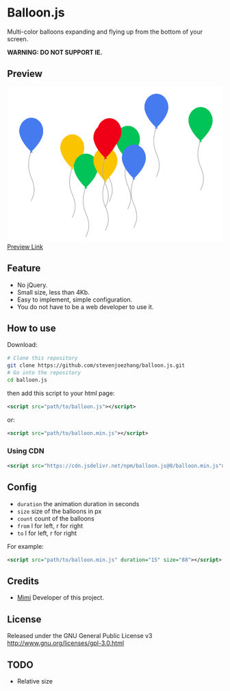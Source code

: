 # Balloon.js

Multi-color balloons expanding and flying up from the bottom of your screen.

**WARNING: DO NOT SUPPORT IE.**

## Preview

![Preview](sample.png)
[Preview Link](https://mi.js.org/balloon.js/sample.html)

## Feature

- No jQuery.
- Small size, less than 4Kb.
- Easy to implement, simple configuration.
- You do not have to be a web developer to use it.

## How to use

Download:
```bash
# Clone this repository
git clone https://github.com/stevenjoezhang/balloon.js.git
# Go into the repository
cd balloon.js
```
then add this script to your html page:
```xml
<script src="path/to/balloon.js"></script>
```
or:
```xml
<script src="path/to/balloon.min.js"></script>
```

### Using CDN

```xml
<script src="https://cdn.jsdelivr.net/npm/balloon.js@0/balloon.min.js"></script>
```

## Config

- `duration` the animation duration in seconds
- `size` size of the balloons in px
- `count` count of the balloons
- `from` l for left, r for right
- `to` l for left, r for right

For example:
```xml
<script src="path/to/balloon.min.js" duration="15" size="88"></script>
```

## Credits

* [Mimi](https://zhangshuqiao.org) Developer of this project.

## License

Released under the GNU General Public License v3  
http://www.gnu.org/licenses/gpl-3.0.html

## TODO

- Relative size
